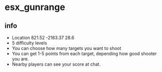# esx_gunrange

## info
- Location 821.52 -2163.37 28.6
- 5 difficulty levels
- You can choose how many targets you want to shoot
- You can get 1-5 points from each target, depending how good shooter you are. 
- Nearby players can see your score at chat.



